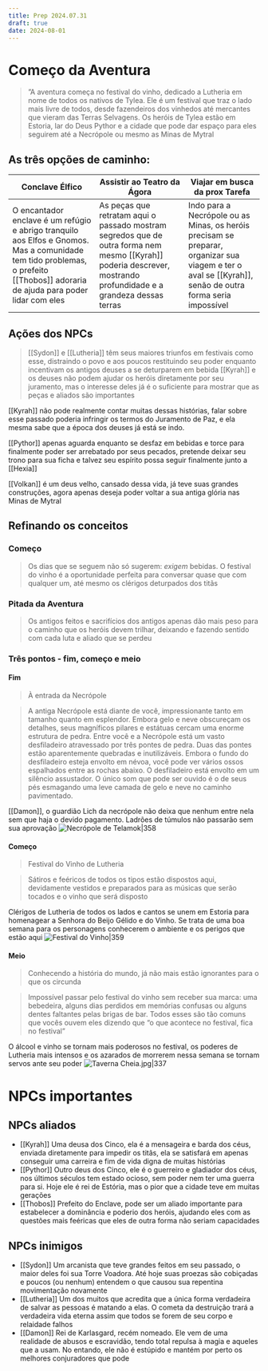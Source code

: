 ```yaml
---
title: Prep 2024.07.31
draft: true
date: 2024-08-01
---
```


# Começo da Aventura

>”A aventura começa no festival do vinho, dedicado a Lutheria em nome de todos os nativos de Tylea. Ele é um festival que traz o lado mais livre de todos, desde fazendeiros dos vinhedos até mercantes que vieram das Terras Selvagens. Os heróis de Tylea estão em Estoria, lar do Deus Pythor e a cidade que pode dar espaço para eles seguirem até a Necrópole ou mesmo as Minas de Mytral


## As três opções de caminho:

| Conclave Élfico                                                                                                                                                                 | Assistir ao Teatro da Ágora                                                                                                                                       | Viajar em busca da prox Tarefa                                                                                                                           |
| ------------------------------------------------------------------------------------------------------------------------------------------------------------------------------- | ----------------------------------------------------------------------------------------------------------------------------------------------------------------- | -------------------------------------------------------------------------------------------------------------------------------------------------------- |
| O encantador enclave é um refúgio e abrigo tranquilo aos Elfos e Gnomos. Mas a comunidade tem tido problemas, o prefeito [[Thobos]] adoraria de ajuda para poder lidar com eles | As peças que retratam aqui o passado mostram segredos que de outra forma nem mesmo [[Kyrah]] poderia descrever, mostrando profundidade e a grandeza dessas terras | Indo para a Necrópole ou as Minas, os heróis precisam se preparar, organizar sua viagem e ter o aval se [[Kyrah]], senão de outra forma seria impossível |


## Ações dos NPCs

>[[Sydon]] e [[Lutheria]] têm seus maiores triunfos em festivais como esse, distraindo o povo e aos poucos restituindo seu poder enquanto incentivam os antigos deuses a se deturparem em bebida
>[[Kyrah]] e os deuses não podem ajudar os heróis diretamente por seu juramento, mas o interesse deles já é o suficiente para mostrar que as peças e aliados são importantes

[[Kyrah]] não pode realmente contar muitas dessas histórias, falar sobre esse passado poderia infringir os termos do Juramento de Paz, e ela mesma sabe que a época dos deuses já está se indo.

[[Pythor]] apenas aguarda enquanto se desfaz em bebidas e torce para finalmente poder ser arrebatado por seus pecados, pretende deixar seu trono para sua ficha e talvez seu espírito possa seguir finalmente junto a [[Hexia]]

[[Volkan]] é um deus velho, cansado dessa vida, já teve suas grandes construções, agora apenas deseja poder voltar a sua antiga glória nas Minas de Mytral


## Refinando os conceitos
### Começo

>Os dias que se seguem não só sugerem: *exigem* bebidas. O festival do vinho é a oportunidade perfeita para conversar quase que com qualquer um, até mesmo os clérigos deturpados dos titãs

### Pitada da Aventura

>Os antigos feitos e sacrifícios dos antigos apenas dão mais peso para o caminho que os heróis devem trilhar, deixando e fazendo sentido com cada luta e aliado que se perdeu

### Três pontos - fim, começo e meio
#### Fim
>À entrada da Necrópole

>A antiga Necrópole está diante de você, impressionante tanto em tamanho quanto em esplendor. Embora gelo e neve obscureçam os detalhes, seus magníficos pilares e estátuas cercam uma enorme estrutura de pedra. Entre você e a Necrópole está um vasto desfiladeiro atravessado por três pontes de pedra. Duas das pontes estão aparentemente quebradas e inutilizáveis. Embora o fundo do desfiladeiro esteja envolto em névoa, você pode ver vários ossos espalhados entre as rochas abaixo. O desfiladeiro está envolto em um silêncio assustador. O único som que pode ser ouvido é o de seus pés esmagando uma leve camada de gelo e neve no caminho pavimentado.

[[Damon]], o guardião Lich da necrópole não deixa que nenhum entre nela sem que haja o devido pagamento. Ladrões de túmulos não passarão sem sua aprovação
![Necrópole de Telamok|358](https://i.pinimg.com/564x/48/fc/7f/48fc7f35e5e584f11cc9cb8243f58726.jpg)


#### Começo
>Festival do Vinho de Lutheria

>Sátiros e feéricos de todos os tipos estão dispostos aqui, devidamente vestidos e preparados para as músicas que serão tocados e o vinho que será disposto

Clérigos de Lutheria de todos os lados e cantos se unem em Estoria para homenagear a Senhora do Beijo Gélido e do Vinho. Se trata de uma boa semana para os personagens conhecerem o ambiente e os perigos que estão aqui
![Festival do Vinho|359](https://i.pinimg.com/736x/d6/17/9a/d6179aaf83f7ec0b830d2741f4b1775f.jpg)


#### Meio
>Conhecendo a história do mundo, já não mais estão ignorantes para o que os circunda

>Impossível passar pelo festival do vinho sem receber sua marca: uma bebedeira, alguns dias perdidos em memórias confusas ou alguns dentes faltantes pelas brigas de bar. Todos esses são tão comuns que vocês ouvem eles dizendo que “o que acontece no festival, fica no festival”

O álcool e vinho se tornam mais poderosos no festival, os poderes de Lutheria mais intensos e os azarados de morrerem nessa semana se tornam servos ante seu poder
![Taverna Cheia.jpg|337](https://i.pinimg.com/564x/f8/7c/6c/f87c6c937830b05c87cc1dbd3b114ba4.jpg)

# NPCs importantes

## NPCs aliados
- [[Kyrah]]
	Uma deusa dos Cinco, ela é a mensageira e barda dos céus, enviada diretamente para impedir os titãs, ela se satisfará em apenas conseguir uma carreira e fim de vida digna de muitas histórias
- [[Pythor]]
	Outro deus dos Cinco, ele é o guerreiro e gladiador dos céus, nos últimos séculos tem estado ocioso, sem poder nem ter uma guerra para si. Hoje ele é rei de Estória, mas o pior que a cidade teve em muitas gerações
- [[Thobos]]
	Prefeito do Enclave, pode ser um aliado importante para estabelecer a dominância e poderio dos heróis, ajudando eles com as questões mais feéricas que eles de outra forma não seriam capacidades

## NPCs inimigos

- [[Sydon]]
	Um arcanista que teve grandes feitos em seu passado, o maior deles foi sua Torre Voadora. Até hoje suas proezas são cobiçadas e poucos (ou nenhum) entendem o que causou sua repentina movimentação novamente
- [[Lutheria]]
	Um dos muitos que acredita que a única forma verdadeira de salvar as pessoas é matando a elas. O cometa da destruição trará a verdadeira vida eterna assim que todos se forem de seu corpo e relaidade falhos
- [[Damon]]
	Rei de Karlasgard, recém nomeado. Ele vem de uma realidade de abusos e escravidão, tendo total repulsa à magia e aqueles que a usam. No entando, ele não é estúpido e mantém por perto os melhores conjuradores que pode